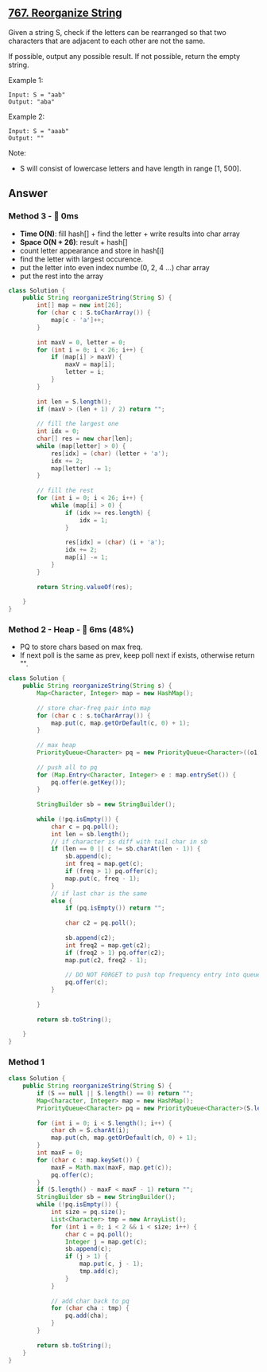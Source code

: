 ## [767. Reorganize String](https://leetcode.com/problems/reorganize-string/)

Given a string S, check if the letters can be rearranged so that two characters that are adjacent to each other are not the same.

If possible, output any possible result.  If not possible, return the empty string.

Example 1:
                            
```
Input: S = "aab"
Output: "aba"
```

Example 2:

```
Input: S = "aaab"
Output: ""
```

Note:

- S will consist of lowercase letters and have length in range [1, 500].

## Answer
### Method 3 - :rocket: 0ms 
- **Time O(N)**: fill hash[] + find the letter + write results into char array
- **Space O(N + 26)**: result + hash[]
- count letter appearance and store in hash[i]
- find the letter with largest occurence.
- put the letter into even index numbe (0, 2, 4 ...) char array
- put the rest into the array

```java
class Solution {
    public String reorganizeString(String S) {
        int[] map = new int[26];
        for (char c : S.toCharArray()) {
            map[c - 'a']++;
        }
        
        int maxV = 0, letter = 0;
        for (int i = 0; i < 26; i++) {
            if (map[i] > maxV) {
                maxV = map[i];
                letter = i;
            }
        }           
        
        int len = S.length();
        if (maxV > (len + 1) / 2) return "";
        
        // fill the largest one
        int idx = 0;
        char[] res = new char[len];
        while (map[letter] > 0) {
            res[idx] = (char) (letter + 'a');
            idx += 2;
            map[letter] -= 1;
        }
        
        // fill the rest
        for (int i = 0; i < 26; i++) {
            while (map[i] > 0) {
                if (idx >= res.length) {
                    idx = 1;
                }
                
                res[idx] = (char) (i + 'a');
                idx += 2;
                map[i] -= 1;
            }
        }
        
        return String.valueOf(res);
                                                          
    }
}
```

### Method 2 - Heap - :rabbit: 6ms (48%)

- PQ to store chars based on max freq.
- If next poll is the same as prev, keep poll next if exists, otherwise return "".

```java
class Solution {
    public String reorganizeString(String s) {
        Map<Character, Integer> map = new HashMap();
        
        // store char-freq pair into map
        for (char c : s.toCharArray()) {
            map.put(c, map.getOrDefault(c, 0) + 1);
        }
        
        // max heap
        PriorityQueue<Character> pq = new PriorityQueue<Character>((o1, o2) -> map.get(o2) - map.get(o1));
        
        // push all to pq
        for (Map.Entry<Character, Integer> e : map.entrySet()) {
            pq.offer(e.getKey());
        }
        
        StringBuilder sb = new StringBuilder();
        
        while (!pq.isEmpty()) {
            char c = pq.poll();
            int len = sb.length();
            // if character is diff with tail char in sb
            if (len == 0 || c != sb.charAt(len - 1)) {
                sb.append(c);
                int freq = map.get(c);
                if (freq > 1) pq.offer(c);
                map.put(c, freq - 1);
            } 
            // if last char is the same
            else {
                if (pq.isEmpty()) return "";
                
                char c2 = pq.poll();
                                
                sb.append(c2);
                int freq2 = map.get(c2);
                if (freq2 > 1) pq.offer(c2);
                map.put(c2, freq2 - 1);
                
                // DO NOT FORGET to push top frequency entry into queue as well
                pq.offer(c);
            }
            
        }
        
        return sb.toString();
        
    }
}
```

### Method 1 

```java
class Solution {
    public String reorganizeString(String S) {
        if (S == null || S.length() == 0) return "";
        Map<Character, Integer> map = new HashMap();
        PriorityQueue<Character> pq = new PriorityQueue<Character>(S.length(), (o1, o2) -> map.get(o2) - map.get(o1));    // max heap
        
        for (int i = 0; i < S.length(); i++) {
            char ch = S.charAt(i);
            map.put(ch, map.getOrDefault(ch, 0) + 1);
        }
        int maxF = 0;
        for (char c : map.keySet()) {
            maxF = Math.max(maxF, map.get(c));
            pq.offer(c);
        }
        if (S.length() - maxF < maxF - 1) return "";
        StringBuilder sb = new StringBuilder();
        while (!pq.isEmpty()) {
            int size = pq.size();
            List<Character> tmp = new ArrayList();
            for (int i = 0; i < 2 && i < size; i++) {
                char c = pq.poll();
                Integer j = map.get(c);
                sb.append(c);
                if (j > 1) {
                    map.put(c, j - 1);
                    tmp.add(c);
                }
            }
            
            // add char back to pq
            for (char cha : tmp) {
                pq.add(cha);
            }
        }
        
        return sb.toString();
    }
}
```
